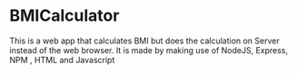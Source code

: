 # BMICalculator
This is a web app that calculates BMI but does the calculation on Server instead of the web browser. It is made by making use of NodeJS, Express, NPM , HTML and Javascript
